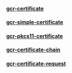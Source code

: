 #### [gcr-certificate](gcr-certificate.markdown)

#### [gcr-simple-certificate](gcr-simple-certificate.markdown)

#### [gcr-pkcs11-certificate](gcr-pkcs11-certificate.markdown)

#### [gcr-certificate-chain](gcr-certificate-chain.markdown)

#### [gcr-certificate-request](gcr-certificate-request.markdown)
